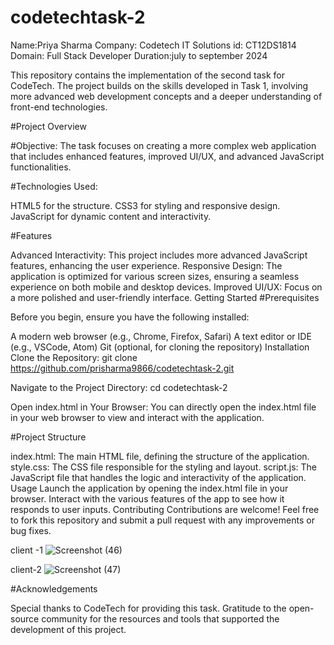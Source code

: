 # codetechtask-2
Name:Priya Sharma
Company: Codetech IT Solutions
id: CT12DS1814
Domain: Full Stack Developer
Duration:july to september 2024

This repository contains the implementation of the second task for CodeTech. The project builds on the skills developed in Task 1, involving more advanced web development concepts and a deeper understanding of front-end technologies.

#Project Overview

#Objective: The task focuses on creating a more complex web application that includes enhanced features, improved UI/UX, and advanced JavaScript functionalities.

#Technologies Used:

HTML5 for the structure.
CSS3 for styling and responsive design.
JavaScript for dynamic content and interactivity.

#Features
 
Advanced Interactivity: This project includes more advanced JavaScript features, enhancing the user experience.
Responsive Design: The application is optimized for various screen sizes, ensuring a seamless experience on both mobile and desktop devices.
Improved UI/UX: Focus on a more polished and user-friendly interface.
Getting Started
#Prerequisites

Before you begin, ensure you have the following installed:

A modern web browser (e.g., Chrome, Firefox, Safari)
A text editor or IDE (e.g., VSCode, Atom)
Git (optional, for cloning the repository)
Installation
Clone the Repository:
git clone https://github.com/prisharma9866/codetechtask-2.git 

Navigate to the Project Directory:
cd codetechtask-2

Open index.html in Your Browser: You can directly open the index.html file in your web browser to view and interact with the application.

#Project Structure 

index.html: The main HTML file, defining the structure of the application.
style.css: The CSS file responsible for the styling and layout.
script.js: The JavaScript file that handles the logic and interactivity of the application.
Usage
Launch the application by opening the index.html file in your browser.
Interact with the various features of the app to see how it responds to user inputs.
Contributing
Contributions are welcome! Feel free to fork this repository and submit a pull request with any improvements or bug fixes.

client -1
![Screenshot (46)](https://github.com/user-attachments/assets/af86156c-c0ce-460a-9c76-55b1e0d2a23a)


client-2
![Screenshot (47)](https://github.com/user-attachments/assets/2012259a-6090-462b-94bf-b4bfe2470bc2)

#Acknowledgements

Special thanks to CodeTech for providing this task.
Gratitude to the open-source community for the resources and tools that supported the development of this project.



